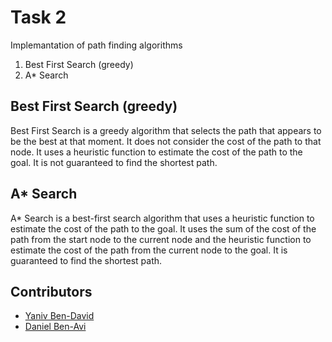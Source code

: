 # Task 2

Implemantation of path finding algorithms

1. Best First Search (greedy)
2. A* Search

## Best First Search (greedy)

Best First Search is a greedy algorithm that selects the path that appears to be the best at that moment. It does not consider the cost of the path to that node. It uses a heuristic function to estimate the cost of the path to the goal. It is not guaranteed to find the shortest path.

## A* Search

A* Search is a best-first search algorithm that uses a heuristic function to estimate the cost of the path to the goal. It uses the sum of the cost of the path from the start node to the current node and the heuristic function to estimate the cost of the path from the current node to the goal. It is guaranteed to find the shortest path.

## Contributors

- [Yaniv Ben-David](https://github.com/bendayaniv)
- [Daniel Ben-Avi](https://github.com/DanielBenAvi)
